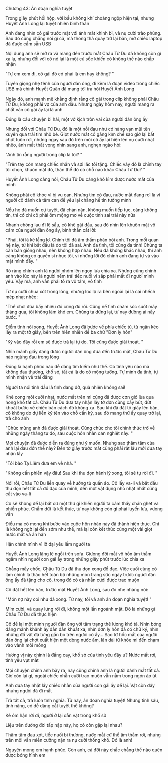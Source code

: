 




Chương 43: Ân đoạn nghĩa tuyệt

Trong giây phút hồi hộp, với bầu không khí choáng ngộp hiện tại, nhưng Huyết Ảnh Long lại tuyệt nhiên bình thản

Anh đang nhìn cô gái trước mặt với ánh mắt khinh bỉ, và nụ cười trào phúng. Sau đó cũng chẳng nói gì cả, mà thong thả quay trở lại bàn, mở chiếc laptop đã được cắm sẵn USB

Nội dung anh sẽ mở ra và mang đến trước mắt Châu Tử Du đã không còn gì xa lạ, nhưng đối với cô nó lại là một cú sốc khiến cô không thể nào chấp nhận

"Tự em xem đi, cô gái đó có phải là em hay không? "

Tuyến giọng nhẹ tênh của người đàn ông, đi kèm là đoạn video trong chiếc USB mà chính Huyết Quân đã mang tới tra hỏi Huyết Ảnh Long

Ngày đó, anh mạnh mẽ khẳng định rằng cô gái trong clip không phải Châu Tử Du, không phải vợ của anh đâu. Nhưng ngày hôm nay, người mang ra chất vấn cô gái ấy lại là anh

Đúng là câu chuyện bi hài, một vở kịch tròn vai của người đàn ông ấy

Nhưng đối với Châu Tử Du, đó là một nỗi đau như có hàng vạn mũi tên xuyên qua trái tim nhỏ bé. Giọt nước mắt cố gắng kìm chế sao giờ lại bất chợt tuôn rơi, nhưng ngay sau đó trên môi cô ấy lại hiện lên nụ cười nhạt nhẽo, ánh mắt thất vọng nhìn sang anh, nghẹn ngào hỏi:

"Anh tin rằng người trong clip là tôi? "


"Trên tay còn mang chiếc nhẫn và sợi lắc tôi tặng. Chiếc váy đó là chính tay tôi chọn, khuôn mặt đó, thân thể đó có chỗ nào khác Châu Tử Du? "

Huyết Ảnh Long càng nói, Châu Tử Du càng khó kìm được nước mắt của mình

Không phải cô khóc vì bị vu oan. Nhưng tim cô đau, nước mắt đang rơi là vì người cô dành cả tâm can để yêu lại chẳng hề tin tưởng mình

Nếu họ đã muốn cự tuyệt, đã chán nản, không muốn tiếp tục, càng không tin, thì cớ chi cô phải ôm mộng mơ về cuộc tình sai trái này nữa

Nhanh chóng lau đi lệ sầu, cô khẽ gật đầu, sau đó nhìn lên khuôn mặt vô cảm của người đàn ông ấy, bình thản cất lời:

"Phải, tôi là kẻ lẳng lơ. Chính tôi đã âm thầm phản bội anh. Trong mối quan hệ này, từ khi bắt đầu là do tôi đã sai. Anh đa tình, tôi cũng đa tình! Chúng ta căn bản giống nhau, nên không hợp nhau. Nếu đã không khác nhau, thì anh càng không có quyền sỉ nhục tôi, vì những lời đó chính anh đang tự vả vào mặt mình đấy. "

Rõ ràng chính anh là người nhóm lên ngọn lửa chia xa. Nhưng cũng chính anh vào lúc này là người nếm trải tiếc nuối vì sắp phải mất đi người mình yêu. Vậy mà, anh vẫn phải tỏ ra vô tâm, vô tình

Từ nụ cười chua xót trong lòng, nhưng lúc lộ ra bên ngoài lại là cái nhếch mép nhạt nhẽo:

"Thế chơi đùa bấy nhiêu đó cũng đủ rồi. Cũng nể tình chăm sóc suốt mấy tháng qua, tôi không làm khó em. Chúng ta dừng lại, từ nay đường ai nấy bước. "

Điềm tĩnh nói xong, Huyết Ảnh Long đã bước về phía chiếc tủ, từ ngăn kéo lấy ra một tờ giấy, bên trên hiển nhiên đề ba chữ "Đơn ly hôn"

"Ký vào đây rồi em sẽ được trả lại tự do. Tôi cũng được giải thoát. "

Nhìn mảnh giấy đang được người đàn ông đưa đến trước mặt, Châu Tử Du nào ngừng đau trong lòng

Đúng là hạnh phúc nào dễ dàng tìm kiếm như thế. Có tình yêu nào mà không đau thương, khổ sở, tất cả là do cô mộng tưởng. Tự mình đa tình, tự mình nhận về trái đắng

Người ta nói tình đầu là tình dang dở, quả nhiên không sai!


Khẽ cong môi cười nhạt, nước mắt trên mi cũng đã được cơn gió lùa qua hong khô tất cả. Châu Tử Du đưa tay nhận lấy tờ đơn cùng cây bút, dứt khoát bước về chiếc bàn cách đó không xa. Sau khi đã đặt tờ giấy lên bàn, cô không do dự liền ký tên vào chỗ cần ký, sau đó mang thứ ấy quay trở lại, trả cho anh

"Chúc mừng anh đã được giải thoát. Cũng chúc cho tôi chính thức trở về những ngày tháng tự do, sau cuộc hôn nhân oan nghiệt này. "

Mọi chuyện đã được diễn ra đúng như ý muốn. Nhưng sao thâm tâm của anh lại đau đớn thế này? Đến tờ giấy trước mắt cũng phải rất lâu mới đưa tay nhận lấy

"Tôi bảo Tạ Liêm đưa em về nhà. "

"Không cần phiền vậy đâu! Sau khi thu dọn hành lý xong, tôi sẽ tự rời đi. "

Nói rồi, Châu Tử Du liền quay về hướng tủ quần áo. Cô lấy va-li và bắt đầu thu dọn hết tất cả đồ đạc của mình, đến một vật dụng nhỏ nhặt nhất cũng cất vào va-li

Cô sẽ không để lại bất cứ một thứ gì khiến người ta cảm thấy chán ghét và phiền phức. Chấm dứt là kết thúc, từ nay không còn gì phải luyến lưu, vương vấn

Điều mà cô mong khi bước vào cuộc hôn nhân này đã thành hiện thực. Chỉ là không ngờ lại đến sớm như thế, mà lại còn kết thúc cùng một vài giọt nước mắt và ân hận

Hận chính mình vì lỡ dại yêu lầm người ta

Huyết Ảnh Long lặng lẽ ngồi trên sofa. Giương đôi mắt vô hồn âm thầm ngắm nhìn người con gái ấy trong những giây phút trước lúc chia xa

Chẳng mấy chốc, Châu Tử Du đã thu dọn xong đồ đạc. Việc cuối cùng cô làm chính là tháo hết toàn bộ những món trang sức ngày trước người đàn ông ấy đã tặng cho cô, trong đó có cả nhẫn cưới được trao muộn

Cô đặt hết lên bàn, trước mặt Huyết Ảnh Long, sau đó nhẹ nhàng nói:

"Món nợ này coi như đã xong. Từ nay, tôi và anh ân đoạn nghĩa tuyệt! "

Mỉm cười, và quay lưng rời đi, không một lần ngoảnh mặt. Đó là những gì Châu Tử Du đã thực hiện


Cô để lại một mình người đàn ông với tâm trạng thê lương khó tả. Nhìn bóng dáng mảnh khảnh ấy dần dần khuất xa, nhìn đơn ly hôn đã có chữ ký, nhìn những đồ vật đã từng gắn bó trên người cô ấy... Sao từ hốc mắt của người đàn ông lại chợt xuất hiện một dòng nước ấm, lăn dài từ khóe mi đến chạm vào vành môi mỏng

Hương vị này chính là đắng cay, khổ sở của tình yêu đây ư? Nước mắt rơi, tình yêu vụt mất

Mọi chuyện chính anh bày ra, nay cũng chính anh là người đánh mất tất cả. Giờ còn lại gì, ngoài chiếc nhẫn cưới trao muộn vẫn nằm trong ngón áp út

Anh đưa tay nhặt lấy chiếc nhẫn của người con gái ấy để lại. Vật còn đây nhưng người đã đi mất

Trả tất cả, trả luôn tình nghĩa. Từ nay, ân đoạn nghĩa tuyệt! Nhưng tình sâu, tình nặng, có dễ dàng cắt tuyệt thế không?

Kẻ ôm hận rời đi, người ở lại dằn vặt trong khổ sở

Liệu trên đường đời tấp nập này, họ có còn gặp lại nhau?

Thâm tâm đau xót, tiếc nuối bi thương, nước mắt cứ thế âm thầm rơi, nhưng trên môi vẫn miễn cưỡng nặn ra nụ cười thống khổ. Đó là anh!

Nguyện mong em hạnh phúc. Còn anh, cả đời này chắc chẳng thể nào quên được bóng hình em




